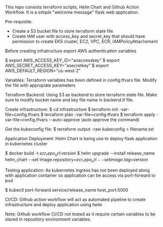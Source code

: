 This repo consists terraform scripts, Helm Chart and Github Action Workflow. It is a simple "welcome message" flask web application.

Pre-requisite:
- Create a S3 bucket file to store terraform state file
- Create IAM user with access_key and secret_key that should have  permission to create EKS cluster, EC2, VPC, ECR, IAMPolicyAttachement 


Before creating infratructure export AWS authentication variables

$ export AWS_ACCESS_KEY_ID="anaccesskey"
$ export AWS_SECRET_ACCESS_KEY="asecretkey"
$ export AWS_DEFAULT_REGION="us-west-2"

Variables:
    Terraform variables has been defined in config.tfvars file. Modify the file with appropiate parameters

Terraform Backend:
  Using S3 as backend to store terraform state file. Make sure to modify bucket name and key file name in backend.tf file.

Create infrastructure:
$ cd infrastructure
$ terraform init -var-file=config.tfvars
$ terraform plan -var-file=config.tfvars
$ terraform apply -var-file=config.tfvars --auto-approve (auto approve the command)

Get the kubeconfig file:
$ terraform output -raw kubeconfig > filename.txt

Application Deployment:
Helm Chart is being use to deploy flask application in kubernetes cluster

$ docker build -t $ecr_repo_url:$version
$ helm upgrade --install release_name helm_chart --set image.repository=$ecr_repo_url --set image.tag=$version

Testing application:
As kubernetes ingress has not been deployed along with application container so application can be access via port-forward to pod

$ kubectl port-forward service/release_name host_port:5000

CI/CD:
Github action workflow will act as automated pipeline to create infrastructure and deploy application using helm

Note: Github workflow CI/CD not tested as it require certain variables to be stored in repository environment variables.

